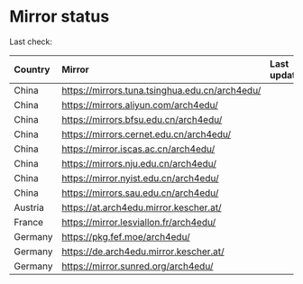 <script src="./time.js"></script>
# Mirror status
Last check: <script type="text/javascript">localize(1704335350.5033758);</script>

|Country|Mirror|Last update|
|:------|:-----|:----------|
|China|https://mirrors.tuna.tsinghua.edu.cn/arch4edu/|<script type="text/javascript">localize(1704306622);</script>|
|China|https://mirrors.aliyun.com/arch4edu/|<script type="text/javascript">localize(1704306622);</script>|
|China|https://mirrors.bfsu.edu.cn/arch4edu/|<script type="text/javascript">localize(1704306622);</script>|
|China|https://mirrors.cernet.edu.cn/arch4edu/|<script type="text/javascript">localize(1704306622);</script>|
|China|https://mirror.iscas.ac.cn/arch4edu/|<script type="text/javascript">localize(1704306622);</script>|
|China|https://mirrors.nju.edu.cn/arch4edu/|<script type="text/javascript">localize(1704306622);</script>|
|China|https://mirror.nyist.edu.cn/arch4edu/|<script type="text/javascript">localize(1704306622);</script>|
|China|https://mirrors.sau.edu.cn/arch4edu/|<script type="text/javascript">localize(1704306622);</script>|
|Austria|https://at.arch4edu.mirror.kescher.at/|<script type="text/javascript">localize(1704306622);</script>|
|France|https://mirror.lesviallon.fr/arch4edu/|<script type="text/javascript">localize(1704306622);</script>|
|Germany|https://pkg.fef.moe/arch4edu/|<script type="text/javascript">localize(1704306622);</script>|
|Germany|https://de.arch4edu.mirror.kescher.at/|<script type="text/javascript">localize(1704306622);</script>|
|Germany|https://mirror.sunred.org/arch4edu/|<script type="text/javascript">localize(1704306622);</script>|

<script src="./tablefilter/tablefilter.js"></script>
<script src="./table.js"></script>